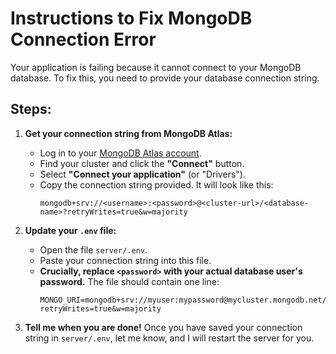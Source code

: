 
# Instructions to Fix MongoDB Connection Error

Your application is failing because it cannot connect to your MongoDB database. To fix this, you need to provide your database connection string.

## Steps:

1.  **Get your connection string from MongoDB Atlas:**
    *   Log in to your [MongoDB Atlas account](https://cloud.mongodb.com/).
    *   Find your cluster and click the **"Connect"** button.
    *   Select **"Connect your application"** (or "Drivers").
    *   Copy the connection string provided. It will look like this:
        ```
        mongodb+srv://<username>:<password>@<cluster-url>/<database-name>?retryWrites=true&w=majority
        ```

2.  **Update your `.env` file:**
    *   Open the file `server/.env`.
    *   Paste your connection string into this file.
    *   **Crucially, replace `<password>` with your actual database user's password.** The file should contain one line:
        ```
        MONGO_URI=mongodb+srv://myuser:mypassword@mycluster.mongodb.net/mydatabase?retryWrites=true&w=majority
        ```

3.  **Tell me when you are done!**
    Once you have saved your connection string in `server/.env`, let me know, and I will restart the server for you.
